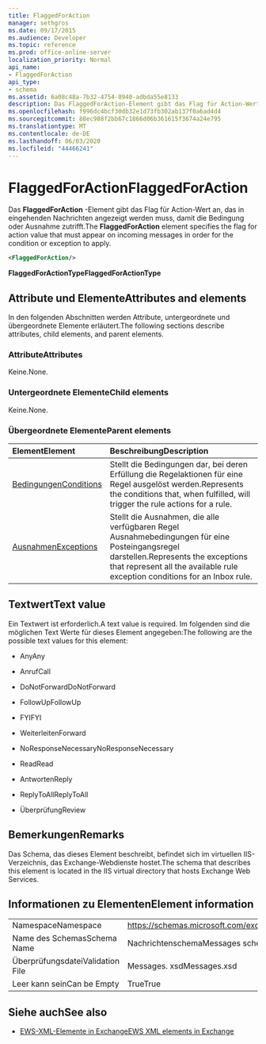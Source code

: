 ```yaml
---
title: FlaggedForAction
manager: sethgros
ms.date: 09/17/2015
ms.audience: Developer
ms.topic: reference
ms.prod: office-online-server
localization_priority: Normal
api_name:
- FlaggedForAction
api_type:
- schema
ms.assetid: 6a08c48a-7b32-4754-8940-adbda55e8133
description: Das FlaggedForAction-Element gibt das Flag für Action-Wert an, das in eingehenden Nachrichten angezeigt werden muss, damit die Bedingung oder Ausnahme zutrifft.
ms.openlocfilehash: f996dc4bcf30db32e1d73fb302ab137f0a6ad4d4
ms.sourcegitcommit: 88ec988f2bb67c1866d06b361615f3674a24e795
ms.translationtype: MT
ms.contentlocale: de-DE
ms.lasthandoff: 06/03/2020
ms.locfileid: "44466241"
---
```

# <a name="flaggedforaction"></a><span data-ttu-id="a74f5-103">FlaggedForAction</span><span class="sxs-lookup"><span data-stu-id="a74f5-103">FlaggedForAction</span></span>

<span data-ttu-id="a74f5-104">Das **FlaggedForAction** -Element gibt das Flag für Action-Wert an, das in eingehenden Nachrichten angezeigt werden muss, damit die Bedingung oder Ausnahme zutrifft.</span><span class="sxs-lookup"><span data-stu-id="a74f5-104">The **FlaggedForAction** element specifies the flag for action value that must appear on incoming messages in order for the condition or exception to apply.</span></span> 
  
```XML
<FlaggedForAction/>
```

 <span data-ttu-id="a74f5-105">**FlaggedForActionType**</span><span class="sxs-lookup"><span data-stu-id="a74f5-105">**FlaggedForActionType**</span></span>
## <a name="attributes-and-elements"></a><span data-ttu-id="a74f5-106">Attribute und Elemente</span><span class="sxs-lookup"><span data-stu-id="a74f5-106">Attributes and elements</span></span>

<span data-ttu-id="a74f5-107">In den folgenden Abschnitten werden Attribute, untergeordnete und übergeordnete Elemente erläutert.</span><span class="sxs-lookup"><span data-stu-id="a74f5-107">The following sections describe attributes, child elements, and parent elements.</span></span>
  
### <a name="attributes"></a><span data-ttu-id="a74f5-108">Attribute</span><span class="sxs-lookup"><span data-stu-id="a74f5-108">Attributes</span></span>

<span data-ttu-id="a74f5-109">Keine.</span><span class="sxs-lookup"><span data-stu-id="a74f5-109">None.</span></span>
  
### <a name="child-elements"></a><span data-ttu-id="a74f5-110">Untergeordnete Elemente</span><span class="sxs-lookup"><span data-stu-id="a74f5-110">Child elements</span></span>

<span data-ttu-id="a74f5-111">Keine.</span><span class="sxs-lookup"><span data-stu-id="a74f5-111">None.</span></span>
  
### <a name="parent-elements"></a><span data-ttu-id="a74f5-112">Übergeordnete Elemente</span><span class="sxs-lookup"><span data-stu-id="a74f5-112">Parent elements</span></span>

|<span data-ttu-id="a74f5-113">**Element**</span><span class="sxs-lookup"><span data-stu-id="a74f5-113">**Element**</span></span>|<span data-ttu-id="a74f5-114">**Beschreibung**</span><span class="sxs-lookup"><span data-stu-id="a74f5-114">**Description**</span></span>|
|:-----|:-----|
|[<span data-ttu-id="a74f5-115">Bedingungen</span><span class="sxs-lookup"><span data-stu-id="a74f5-115">Conditions</span></span>](conditions.md) <br/> |<span data-ttu-id="a74f5-116">Stellt die Bedingungen dar, bei deren Erfüllung die Regelaktionen für eine Regel ausgelöst werden.</span><span class="sxs-lookup"><span data-stu-id="a74f5-116">Represents the conditions that, when fulfilled, will trigger the rule actions for a rule.</span></span>  <br/> |
|[<span data-ttu-id="a74f5-117">Ausnahmen</span><span class="sxs-lookup"><span data-stu-id="a74f5-117">Exceptions</span></span>](exceptions.md) <br/> |<span data-ttu-id="a74f5-118">Stellt die Ausnahmen, die alle verfügbaren Regel Ausnahmebedingungen für eine Posteingangsregel darstellen.</span><span class="sxs-lookup"><span data-stu-id="a74f5-118">Represents the exceptions that represent all the available rule exception conditions for an Inbox rule.</span></span>  <br/> |
   
## <a name="text-value"></a><span data-ttu-id="a74f5-119">Textwert</span><span class="sxs-lookup"><span data-stu-id="a74f5-119">Text value</span></span>

<span data-ttu-id="a74f5-120">Ein Textwert ist erforderlich.</span><span class="sxs-lookup"><span data-stu-id="a74f5-120">A text value is required.</span></span> <span data-ttu-id="a74f5-121">Im folgenden sind die möglichen Text Werte für dieses Element angegeben:</span><span class="sxs-lookup"><span data-stu-id="a74f5-121">The following are the possible text values for this element:</span></span>
  
- <span data-ttu-id="a74f5-122">Any</span><span class="sxs-lookup"><span data-stu-id="a74f5-122">Any</span></span>
    
- <span data-ttu-id="a74f5-123">Anruf</span><span class="sxs-lookup"><span data-stu-id="a74f5-123">Call</span></span>
    
- <span data-ttu-id="a74f5-124">DoNotForward</span><span class="sxs-lookup"><span data-stu-id="a74f5-124">DoNotForward</span></span>
    
- <span data-ttu-id="a74f5-125">FollowUp</span><span class="sxs-lookup"><span data-stu-id="a74f5-125">FollowUp</span></span>
    
- <span data-ttu-id="a74f5-126">FYI</span><span class="sxs-lookup"><span data-stu-id="a74f5-126">FYI</span></span>
    
- <span data-ttu-id="a74f5-127">Weiterleiten</span><span class="sxs-lookup"><span data-stu-id="a74f5-127">Forward</span></span>
    
- <span data-ttu-id="a74f5-128">NoResponseNecessary</span><span class="sxs-lookup"><span data-stu-id="a74f5-128">NoResponseNecessary</span></span>
    
- <span data-ttu-id="a74f5-129">Read</span><span class="sxs-lookup"><span data-stu-id="a74f5-129">Read</span></span>
    
- <span data-ttu-id="a74f5-130">Antworten</span><span class="sxs-lookup"><span data-stu-id="a74f5-130">Reply</span></span>
    
- <span data-ttu-id="a74f5-131">ReplyToAll</span><span class="sxs-lookup"><span data-stu-id="a74f5-131">ReplyToAll</span></span>
    
- <span data-ttu-id="a74f5-132">Überprüfung</span><span class="sxs-lookup"><span data-stu-id="a74f5-132">Review</span></span>
    
## <a name="remarks"></a><span data-ttu-id="a74f5-133">Bemerkungen</span><span class="sxs-lookup"><span data-stu-id="a74f5-133">Remarks</span></span>

<span data-ttu-id="a74f5-134">Das Schema, das dieses Element beschreibt, befindet sich im virtuellen IIS-Verzeichnis, das Exchange-Webdienste hostet.</span><span class="sxs-lookup"><span data-stu-id="a74f5-134">The schema that describes this element is located in the IIS virtual directory that hosts Exchange Web Services.</span></span>
  
## <a name="element-information"></a><span data-ttu-id="a74f5-135">Informationen zu Elementen</span><span class="sxs-lookup"><span data-stu-id="a74f5-135">Element information</span></span>

|||
|:-----|:-----|
|<span data-ttu-id="a74f5-136">Namespace</span><span class="sxs-lookup"><span data-stu-id="a74f5-136">Namespace</span></span>  <br/> |https://schemas.microsoft.com/exchange/services/2006/messages  <br/> |
|<span data-ttu-id="a74f5-137">Name des Schemas</span><span class="sxs-lookup"><span data-stu-id="a74f5-137">Schema Name</span></span>  <br/> |<span data-ttu-id="a74f5-138">Nachrichtenschema</span><span class="sxs-lookup"><span data-stu-id="a74f5-138">Messages schema</span></span>  <br/> |
|<span data-ttu-id="a74f5-139">Überprüfungsdatei</span><span class="sxs-lookup"><span data-stu-id="a74f5-139">Validation File</span></span>  <br/> |<span data-ttu-id="a74f5-140">Messages. xsd</span><span class="sxs-lookup"><span data-stu-id="a74f5-140">Messages.xsd</span></span>  <br/> |
|<span data-ttu-id="a74f5-141">Leer kann sein</span><span class="sxs-lookup"><span data-stu-id="a74f5-141">Can be Empty</span></span>  <br/> |<span data-ttu-id="a74f5-142">True</span><span class="sxs-lookup"><span data-stu-id="a74f5-142">True</span></span>  <br/> |
   
## <a name="see-also"></a><span data-ttu-id="a74f5-143">Siehe auch</span><span class="sxs-lookup"><span data-stu-id="a74f5-143">See also</span></span>



- [<span data-ttu-id="a74f5-144">EWS-XML-Elemente in Exchange</span><span class="sxs-lookup"><span data-stu-id="a74f5-144">EWS XML elements in Exchange</span></span>](ews-xml-elements-in-exchange.md)

